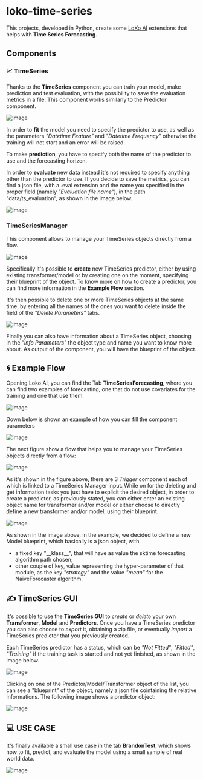 # loko-time-series


This projects, developed in Python, create some [LoKo AI](https://github.com/loko-ai/loko/tree/development) extensions that helps with **Time Series Forecasting**. 


## Components

### :chart_with_upwards_trend:	 TimeSeries


Thanks to the **TimeSeries** component you can train your model, make prediction and test evaluation, with the possibility to save the evaluation metrics in a file. This component works similarly to the Predictor component.


![image](https://user-images.githubusercontent.com/34518514/196521744-7a0d543f-5f7f-4ac1-9847-ab4fcec1fc48.png)


In order to **fit** the model you need to specify the predictor to use, as well as the parameters *"Datetime Feature"* and *"Datetime Frequency"* otherwise the training will not start and an error will be raised.

To make **prediction**, you have to specify both the name of the predictor to use and the forecasting horizon. 

In order to **evaluate** new data instead it's not required to specify anything other than the predictor to use. If you decide to save the metrics, you can find a json file, with a .eval extension and the name you specified in the proper field (namely *"Evaluation file name"*), in the path "data/ts_evaluation", as shown in the image below.

![image](https://user-images.githubusercontent.com/34518514/196524919-865e3456-003f-4cf6-b5ae-4d15533399d1.png)

### TimeSeriesManager



This component allows to manage your TimeSeries objects directly from a flow. 

![image](https://user-images.githubusercontent.com/34518514/196581535-ad1a33a1-c322-4384-81f4-45581a01d8ed.png)

Specifically it's possible to **create** new TimeSeries predictor, either by using existing transformer/model or by creating one on the moment, specifying their blueprint of the object. To know more on how to create a predictor, you can find more information in the **Example Flow** section. 


It's then possible to delete one or more TimeSeries objects at the same time, by entering all the names of the ones you want to delete inside the field of the *"Delete Parameters"* tabs.


![image](https://user-images.githubusercontent.com/34518514/196620335-74858e13-58c8-49a2-856d-b74648a14ed1.png)


Finally you can also have information about a TimeSeries object, choosing in the *"Info Parameters"* the object type and name you want to know more about. As output of the component, you will have the blueprint of the object.



## :cyclone:	 Example Flow


Opening Loko AI, you can find the Tab **TimeSeriesForecasting**, where you can find two examples of forecasting, one that do not use covariates for the training and one that use them.


![image](https://user-images.githubusercontent.com/34518514/196522275-ffcfb7f2-9776-4747-a02e-9916b3e58fef.png)


Down below is shown an example of how you can fill the component parameters

![image](https://user-images.githubusercontent.com/34518514/196522586-7da8cf09-69f7-42e2-9d3b-2f6205a163a2.png)

The next figure show a flow that helps you to manage your TimeSeries objects directly from a flow:

![image](https://user-images.githubusercontent.com/34518514/196581629-bfe72313-2086-49d4-bd2e-3e0dc1d4f09d.png)

As it's shown in the figure above, there are 3 *Trigger* component each of which is linked to a TimeSeries Manager input. While on for the deleting and get information tasks you just have to explicit the desired object, in order to create a predictor, as previously stated, you can either enter an existing object name for transformer and/or model or either choose to directly define a new transformer and/or model, using their blueprint.


![image](https://user-images.githubusercontent.com/34518514/196620239-35b3cfa2-44b6-43f3-81f1-528a4f57153b.png)

As shown in the image above, in the example, we decided to define a new Model blueprint, which basically is a json object, with 

- a fixed key "\_\_klass\_\_", that will have as value the sktime forecasting algorithm path chosen;
- other couple of key, value representing the hyper-parameter of that module, as the key *"strategy"* and the value *"mean"* for the NaiveForecaster algorithm. 



## :writing_hand:	 TimeSeries GUI
It's possible to use the **TimeSeries GUI** to *create* or *delete* your own **Transformer**, **Model** and **Predictors**. Once you have a TimeSeries predictor you can also choose to *export* it, obtaining a zip file, or eventually *import* a TimeSeries predictor that you previously created. 


Each TimeSeries predictor has a status, which can be *"Not Fitted"*, *"Fitted"*, *"Training"* if the training task is started and not yet finished, as shown in the image below.


![image](https://user-images.githubusercontent.com/34518514/196519914-5591be53-0c0f-4b07-af14-8a89373f1e39.png)


Clicking on one of the Predictor/Model/Transformer object of the list, you can see a "blueprint" of the object, namely a json file cointaining the relative informations. The following image shows a predictor object:

![image](https://user-images.githubusercontent.com/34518514/196521263-1ec2ee69-3e56-4278-97cc-493a7740cfbf.png)




## :computer: USE CASE

It's finally available a small use case in the tab **BrandonTest**, which shows how to fit, predict, and evaluate the model using a small sample of real world data.

![image](https://user-images.githubusercontent.com/34518514/196579422-94472817-bfe0-4f81-9034-e2fdf900bc2c.png)


